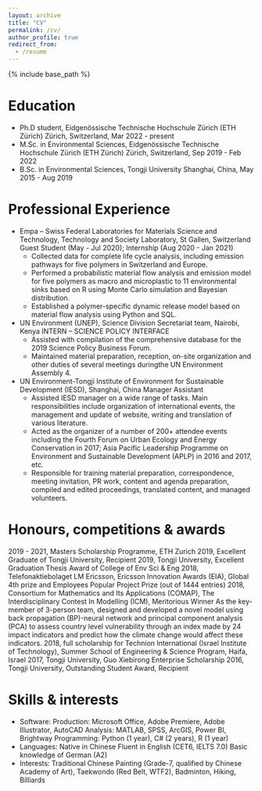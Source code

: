 ```yaml
---
layout: archive
title: "CV"
permalink: /cv/
author_profile: true
redirect_from:
  - /resume
---
```


{% include base_path %}

Education
======
* Ph.D student, Eidgenössische Technische Hochschule Zürich (ETH Zürich)
  Zürich, Switzerland, Mar 2022 - present
* M.Sc. in Environmental Sciences, Eidgenössische Technische Hochschule Zürich (ETH Zürich)
  Zürich, Switzerland, Sep 2019 - Feb 2022 
* B.Sc. in Environmental Sciences, Tongji University
  Shanghai, China, May 2015 - Aug 2019

Professional Experience
======
* Empa – Swiss Federal Laboratories for Materials Science and Technology, Technology and Society Laboratory, St Gallen, Switzerland
  Guest Student (May - Jul 2020); Internship (Aug 2020 - Jan 2021)
  * Collected data for complete life cycle analysis, including emission pathways for five polymers in Switzerland and Europe.
  * Performed a probabilistic material flow analysis and emission model for five polymers as macro and microplastic to 11 environmental sinks based on R using Monte    Carlo simulation and Bayesian distribution.
  * Established a polymer-specific dynamic release model based on material flow analysis using Python and SQL.
* UN Environment (UNEP), Science Division Secretariat team, Nairobi, Kenya
  INTERN – SCIENCE POLICY INTERFACE
  * Assisted with compilation of the comprehensive database for the 2019 Science Policy Business Forum.
  * Maintained material preparation, reception, on-site organization and other duties of several meetings duringthe UN Environment Assembly 4.
* UN Environment-Tongji Institute of Environment for Sustainable Development (IESD), Shanghai, China
  Manager Assistant
  * Assisted IESD manager on a wide range of tasks. Main responsibilities include organization of international events, the management and update of website, writing and translation of various literature.
  *  Acted as the organizer of a number of 200+ attendee events including the Fourth Forum on Urban Ecology and Energy Conservation in 2017; Asia Pacific Leadership Programme on Environment and Sustainable Development (APLP) in 2016 and 2017, etc.
  *  Responsible for training material preparation, correspondence, meeting invitation, PR work, content and agenda preparation, compiled and edited proceedings, translated content, and managed volunteers.

Honours, competitions & awards
=====
2019 - 2021, Masters Scholarship Programme, ETH Zurich
2019, Excellent Graduate of Tongji University, Recipient
2019, Tongji University, Excellent Graduation Thesis Award of College of Env Sci & Eng
2018, Telefonaktiebolaget LM Ericsson, Ericsson Innovation Awards (EIA), Global 4th prize and Employees Popular Project Prize (out of 1444 entries)
2018, Consortium for Mathematics and Its Applications (COMAP), The Interdisciplinary Contest In Modelling (ICM), Meritorious Winner
  As the key-member of 3-person team, designed and developed a novel model using back propagation (BP)-neural network and principal component analysis (PCA) to assess   country level vulnerability through an index made by 24 impact indicators and predict how the climate change would affect these indicators.
2018, full scholarship for Technion International (Israel Institute of Technology), Summer School of Engineering & Science Program, Haifa, Israel
2017, Tongji University, Guo Xiebirong Enterprise Scholarship
2016, Tongji University, Outstanding Student Award, Recipient


Skills & interests
======
* Software:
  Production: Microsoft Office, Adobe Premiere, Adobe Illustrator, AutoCAD
  Analysis: MATLAB, SPSS, ArcGIS, Power BI, Brightway
  Programming: Python (1 year), C# (2 years), R (1 year)
* Languages:
  Native in Chinese
  Fluent in English (CET6, IELTS 7.0)
  Basic knowledge of German (A2)
* Interests:
  Traditional Chinese Painting (Grade-7, qualified by Chinese Academy of Art),
  Taekwondo (Red Belt, WTF2),
  Badminton, Hiking, Billiards

  
[//]: # (Talks)

[//]: # (======)
